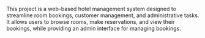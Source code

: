 This project is a web-based hotel management system designed to streamline room bookings, customer management, and administrative tasks. It allows users to browse rooms, make reservations, and view their bookings, while providing an admin interface for managing bookings.
